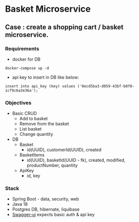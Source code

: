 # Basket Microservice

## Case : create a shopping cart / basket microservice.

### Requirements
- docker for DB
```shell
docker-compose up -d
```
- api key to insert in DB like below:
```shell
insert into api_key (key) values ('0ecd5ba3-d059-43bf-b0f0-1cf9c6a3e36a');
```

### Objectives
- Basic CRUD
    - Add to basket
    - Remove from the basket
    - List basket
    - Change quantity
- DB
  - Basket
    - id(UUID), customerId(UUID), created
  - BasketItems
    - id(UUID), basketId(UUID - fk), created, modified, productNumber, quantity
  - ApiKey
    - id, key

### Stack
- Spring Boot - data, security, web
- Java 18
- Postgres DB, hibernate, liquibase
- [Swagger-ui](http://localhost:8080/swagger-ui/index.html) expects basic auth & api key